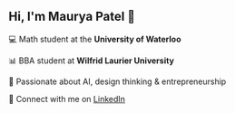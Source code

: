 ## Hi, I'm Maurya Patel 👋

💻 Math student at the **University of Waterloo**

📊 BBA student at **Wilfrid Laurier University**

🧠 Passionate about AI, design thinking & entrepreneurship  

🔗 Connect with me on [LinkedIn](https://www.linkedin.com/in/maurya-patel-2ab8b0234/)

